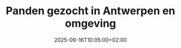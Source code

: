 ---
date: 2025-09-16T10:05:00+02:00
draft: false
title: Panden gezocht in Antwerpen en omgeving
layout: panden
intro_text: "Xandria is steeds op zoek naar nieuwe panden om ons vastgoedportfolio verder uit te breiden. Als familiebedrijf investeren wij in kwalitatieve appartementen en gebouwen in en rond Antwerpen. Wij staan open voor samenwerking met eigenaars die hun pand willen verkopen en hechten daarbij veel waarde aan transparantie en een correcte afhandeling."
looking_for_title: "Welke panden zoeken wij?"
property_types:
  - "Kleine appartementsgebouwen met minimaal 3 tot maximaal 5 appartementen, te koop van één eigenaar."
  - "Bouwgrond waarop meerdere bouwlagen mogelijk is."
  - "Gebouwen met renovatie- of herbestemmingspotentieel."
criteria_title: "Waar letten wij op?"
criteria_intro: "Bij de aankoop van panden waarderen wij:"
criteria_items:
  - "Appartementen met 1–3 slaapkamers en een minimaal EPC-label C."
  - "Appartementsgebouwen zonder lift hebben onze voorkeur."
  - "Panden in de rand rond Antwerpen (Berchem, Mortsel, Edegem, Deurne, Wilrijk, Hove)."
  - "Correcte prijs en duidelijke eigendomsdocumentatie."
  - "Mogelijkheid tot gefaseerde renovatie zonder juridische blokkades."
  - "Beschikbaarheid van plattegronden, technische keuringen of eerdere renovatierapporten."
  - "Panden die reeds verhuurd zijn (is een voordeel maar echter geen must)."
cta_title: "Heeft u een geschikt pand?"
cta_text: "Heeft u een pand dat aan deze criteria voldoet of wilt u meer informatie delen? Neem dan gerust contact met ons op."
---